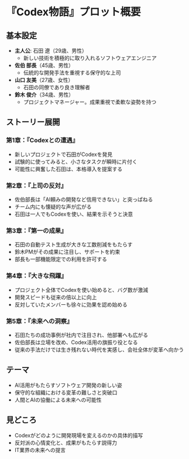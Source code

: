 # 『Codex物語』プロット概要

## 基本設定
- **主人公**: 石田 遼（29歳、男性）
  - 新しい技術を積極的に取り入れるソフトウェアエンジニア
- **佐伯 部長**（45歳、男性）
  - 伝統的な開発手法を重視する保守的な上司
- **山口 友美**（27歳、女性）
  - 石田の同僚であり良き理解者
- **鈴木 俊介**（34歳、男性）
  - プロジェクトマネージャー。成果重視で柔軟な姿勢を持つ

## ストーリー展開

### 第1章：『Codexとの遭遇』
- 新しいプロジェクトで石田がCodexを発見
- 試験的に使ってみると、小さなタスクが瞬時に片付く
- 可能性に興奮した石田は、本格導入を提案する

### 第2章：『上司の反対』
- 佐伯部長は「AI頼みの開発など信用できない」と突っぱねる
- チーム内にも懐疑的な声が広がる
- 石田は一人でもCodexを使い、結果を示そうと決意

### 第3章：『第一の成果』
- 石田の自動テスト生成が大きな工数削減をもたらす
- 鈴木PMがその成果に注目し、サポートを約束
- 部長も一部機能限定での利用を許可する

### 第4章：『大きな飛躍』
- プロジェクト全体でCodexを使い始めると、バグ数が激減
- 開発スピードも従来の倍以上に向上
- 反対していたメンバーも徐々に効果を認め始める

### 第5章：『未来への洞察』
- 石田たちの成功事例が社内で注目され、他部署へも広がる
- 佐伯部長は立場を改め、Codex活用の旗振り役となる
- 従来の手法だけでは生き残れない時代を実感し、会社全体が変革へ向かう

## テーマ
- AI活用がもたらすソフトウェア開発の新しい姿
- 保守的な組織における変革の難しさと突破口
- 人間とAIの協働による未来への可能性

## 見どころ
- Codexがどのように開発現場を変えるのかの具体的描写
- 反対派の心情変化と、成果がもたらす説得力
- IT業界の未来への提言
